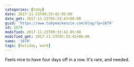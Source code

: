 ```yaml
---
categories: [toby]
date: 2017-11-23T00:33:42-05:00
date_gmt: 2017-11-23T05:33:42+00:00
guid: 'https://www.tobymackenzie.com/blog/?p=1679'
id: 1679
modified: 2017-11-23T00:33:42-05:00
modified_gmt: 2017-11-23T05:33:42+00:00
name: '1679'
tags: [holiday, work]
---
```


Feels nice to have four days off in a row.  It's rare, and needed.
